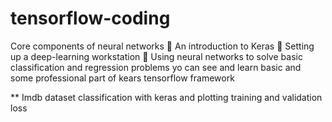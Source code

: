 # tensorflow-coding
Core components of neural networks  An introduction to Keras  Setting up a deep-learning workstation  Using neural networks to solve basic classification and regression problems
yo can see and learn basic and some professional part of kears tensorflow framework

** Imdb dataset classification with keras and plotting training and validation loss
